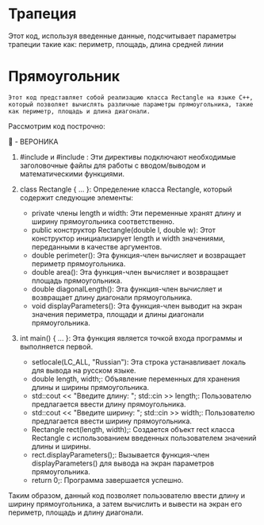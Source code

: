 # Трапеция 
Этот код, используя введенные данные, подсчитывает параметры трапеции такие как:
периметр, площадь, длина средней линии

# Прямоугольник 
    Этот код представляет собой реализацию класса Rectangle на языке C++, который позволяет вычислять различные параметры прямоугольника, такие как периметр, площадь и длина диагонали.

Рассмотрим код построчно:

🦧 - ВЕРОНИКА

1. #include <iostream> и #include <cmath>: Эти директивы подключают необходимые заголовочные файлы для работы с вводом/выводом и математическими функциями.

2. class Rectangle { ... }: Определение класса Rectangle, который содержит следующие элементы:
   - private члены length и width: Эти переменные хранят длину и ширину прямоугольника соответственно.
   - public конструктор Rectangle(double l, double w): Этот конструктор инициализирует length и width значениями, переданными в качестве аргументов.
   - double perimeter(): Эта функция-член вычисляет и возвращает периметр прямоугольника.
   - double area(): Эта функция-член вычисляет и возвращает площадь прямоугольника.
   - double diagonalLength(): Эта функция-член вычисляет и возвращает длину диагонали прямоугольника.
   - void displayParameters(): Эта функция-член выводит на экран значения периметра, площади и длины диагонали прямоугольника.

3. int main() { ... }: Эта функция является точкой входа программы и выполняется первой.
   - setlocale(LC_ALL, "Russian"): Эта строка устанавливает локаль для вывода на русском языке.
   - double length, width;: Объявление переменных для хранения длины и ширины прямоугольника.
   - std::cout << "Введите длину: "; std::cin >> length;: Пользователю предлагается ввести длину прямоугольника.
   - std::cout << "Введите ширину: "; std::cin >> width;: Пользователю предлагается ввести ширину прямоугольника.
   - Rectangle rect(length, width);: Создается объект rect класса Rectangle с использованием введенных пользователем значений длины и ширины.
   - rect.displayParameters();: Вызывается функция-член displayParameters() для вывода на экран параметров прямоугольника.
   - return 0;: Программа завершается успешно.

Таким образом, данный код позволяет пользователю ввести длину и ширину прямоугольника, а затем вычислить и вывести на экран его периметр, площадь и длину диагонали.
